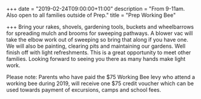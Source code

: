 +++
date = "2019-02-24T09:00:00+11:00"
description = "From 9-11am.  Also open to all families outside of Prep."
title = "Prep Working Bee"

+++
Bring your rakes, shovels, gardening tools, buckets and wheelbarrows for spreading mulch and brooms for sweeping pathways. A blower vac will take the elbow work out of sweeping so bring that along if you have one. We will also be painting, clearing pits and maintaining our gardens. Well finish off with light refreshments. This is a great opportunity to meet other families. Looking forward to seeing you there as many hands make light work. 

Please note: Parents who have paid the $75 Working Bee levy who attend a working bee during 2019, will receive one $75 credit voucher which can be used towards payment of excursions, camps and school fees.